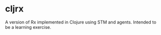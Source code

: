cljrx
=====

A version of Rx implemented in Clojure using STM and agents. Intended to be a learning exercise.
